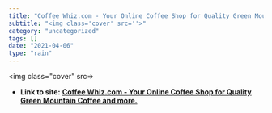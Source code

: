 ```yaml
---
title: "Coffee Whiz.com - Your Online Coffee Shop for Quality Green Mountain Coffee and more."
subtitle: "<img class='cover' src=''>"
category: "uncategorized"
tags: []
date: "2021-04-06"
type: "rain"
---
```

<img class="cover" src=>


* **Link to site:** **[Coffee Whiz.com - Your Online Coffee Shop for Quality Green Mountain Coffee and more.](http://www.coffeewhiz.com)**
